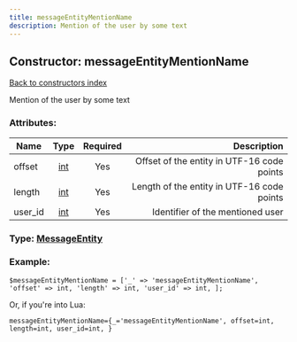 ```yaml
---
title: messageEntityMentionName
description: Mention of the user by some text
---
```

## Constructor: messageEntityMentionName  
[Back to constructors index](index.md)



Mention of the user by some text

### Attributes:

| Name     |    Type       | Required | Description |
|----------|:-------------:|:--------:|------------:|
|offset|[int](../types/int.md) | Yes|Offset of the entity in UTF-16 code points|
|length|[int](../types/int.md) | Yes|Length of the entity in UTF-16 code points|
|user\_id|[int](../types/int.md) | Yes|Identifier of the mentioned user|



### Type: [MessageEntity](../types/MessageEntity.md)


### Example:

```
$messageEntityMentionName = ['_' => 'messageEntityMentionName', 'offset' => int, 'length' => int, 'user_id' => int, ];
```  

Or, if you're into Lua:  


```
messageEntityMentionName={_='messageEntityMentionName', offset=int, length=int, user_id=int, }

```


